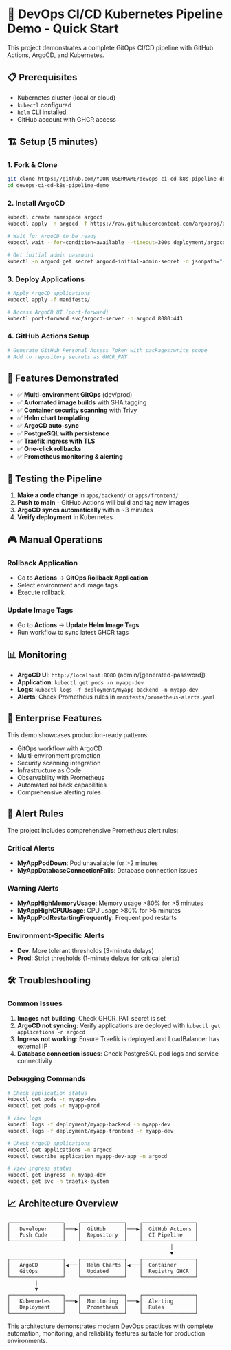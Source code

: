 # 🚀 DevOps CI/CD Kubernetes Pipeline Demo - Quick Start

This project demonstrates a complete GitOps CI/CD pipeline with GitHub Actions, ArgoCD, and Kubernetes.

## 📋 Prerequisites

- Kubernetes cluster (local or cloud)
- `kubectl` configured
- `helm` CLI installed
- GitHub account with GHCR access

## 🏗️ Setup (5 minutes)

### 1. Fork & Clone
```bash
git clone https://github.com/YOUR_USERNAME/devops-ci-cd-k8s-pipeline-demo.git
cd devops-ci-cd-k8s-pipeline-demo
```

### 2. Install ArgoCD
```bash
kubectl create namespace argocd
kubectl apply -n argocd -f https://raw.githubusercontent.com/argoproj/argo-cd/stable/manifests/install.yaml

# Wait for ArgoCD to be ready
kubectl wait --for=condition=available --timeout=300s deployment/argocd-server -n argocd

# Get initial admin password
kubectl -n argocd get secret argocd-initial-admin-secret -o jsonpath="{.data.password}" | base64 -d
```

### 3. Deploy Applications
```bash
# Apply ArgoCD applications
kubectl apply -f manifests/

# Access ArgoCD UI (port-forward)
kubectl port-forward svc/argocd-server -n argocd 8080:443
```

### 4. GitHub Actions Setup
```bash
# Generate GitHub Personal Access Token with packages:write scope
# Add to repository secrets as GHCR_PAT
```

## 🎯 Features Demonstrated

- ✅ **Multi-environment GitOps** (dev/prod)
- ✅ **Automated image builds** with SHA tagging
- ✅ **Container security scanning** with Trivy
- ✅ **Helm chart templating**
- ✅ **ArgoCD auto-sync**
- ✅ **PostgreSQL with persistence**
- ✅ **Traefik ingress with TLS**
- ✅ **One-click rollbacks**
- ✅ **Prometheus monitoring & alerting**

## 🔄 Testing the Pipeline

1. **Make a code change** in `apps/backend/` or `apps/frontend/`
2. **Push to main** - GitHub Actions will build and tag new images
3. **ArgoCD syncs automatically** within ~3 minutes
4. **Verify deployment** in Kubernetes

## 🎮 Manual Operations

### Rollback Application
- Go to **Actions** → **GitOps Rollback Application**
- Select environment and image tags
- Execute rollback

### Update Image Tags
- Go to **Actions** → **Update Helm Image Tags**
- Run workflow to sync latest GHCR tags

## 📊 Monitoring

- **ArgoCD UI**: `http://localhost:8080` (admin/[generated-password])
- **Application**: `kubectl get pods -n myapp-dev`
- **Logs**: `kubectl logs -f deployment/myapp-backend -n myapp-dev`
- **Alerts**: Check Prometheus rules in `manifests/prometheus-alerts.yaml`

## 🏢 Enterprise Features

This demo showcases production-ready patterns:
- GitOps workflow with ArgoCD
- Multi-environment promotion
- Security scanning integration
- Infrastructure as Code
- Observability with Prometheus
- Automated rollback capabilities
- Comprehensive alerting rules

## 🚨 Alert Rules

The project includes comprehensive Prometheus alert rules:

### Critical Alerts
- **MyAppPodDown**: Pod unavailable for >2 minutes
- **MyAppDatabaseConnectionFails**: Database connection issues

### Warning Alerts  
- **MyAppHighMemoryUsage**: Memory usage >80% for >5 minutes
- **MyAppHighCPUUsage**: CPU usage >80% for >5 minutes
- **MyAppPodRestartingFrequently**: Frequent pod restarts

### Environment-Specific Alerts
- **Dev**: More tolerant thresholds (3-minute delays)
- **Prod**: Strict thresholds (1-minute delays for critical alerts)

## 🛠️ Troubleshooting

### Common Issues
1. **Images not building**: Check GHCR_PAT secret is set
2. **ArgoCD not syncing**: Verify applications are deployed with `kubectl get applications -n argocd`
3. **Ingress not working**: Ensure Traefik is deployed and LoadBalancer has external IP
4. **Database connection issues**: Check PostgreSQL pod logs and service connectivity

### Debugging Commands
```bash
# Check application status
kubectl get pods -n myapp-dev
kubectl get pods -n myapp-prod

# View logs
kubectl logs -f deployment/myapp-backend -n myapp-dev
kubectl logs -f deployment/myapp-frontend -n myapp-dev

# Check ArgoCD applications
kubectl get applications -n argocd
kubectl describe application myapp-dev-app -n argocd

# View ingress status
kubectl get ingress -n myapp-dev
kubectl get svc -n traefik-system
```

## 📈 Architecture Overview

```
┌─────────────────┐    ┌──────────────┐    ┌─────────────────┐
│   Developer     │───▶│  GitHub      │───▶│  GitHub Actions │
│   Push Code     │    │  Repository  │    │  CI Pipeline    │
└─────────────────┘    └──────────────┘    └─────────────────┘
                                                     │
                                                     ▼
┌─────────────────┐    ┌──────────────┐    ┌─────────────────┐
│   ArgoCD        │◀───│  Helm Charts │◀───│  Container      │
│   GitOps        │    │  Updated     │    │  Registry GHCR  │
└─────────────────┘    └──────────────┘    └─────────────────┘
         │
         ▼
┌─────────────────┐    ┌──────────────┐    ┌─────────────────┐
│   Kubernetes    │───▶│  Monitoring  │───▶│  Alerting       │
│   Deployment    │    │  Prometheus  │    │  Rules          │
└─────────────────┘    └──────────────┘    └─────────────────┘
```

This architecture demonstrates modern DevOps practices with complete automation, monitoring, and reliability features suitable for production environments.
